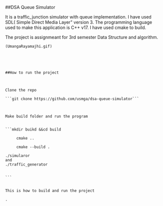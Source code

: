 ##DSA Queue Simulator 


It is a traffic_junction simulator with queue implementation. I have used SDL( Simple Direct Media Layer" version 3. The programming language used to make this application is C++ v17. I have used cmake to build. 

The project is assignmeant for 3rd semester Data Structure and algorithm.
```````````````````````````````````````````````````````````````````
(UmangaRayamajhi.gif)





##How to run the project



Clone the repo

```git ckone https://github.com/usmga/dsa-queue-simulator```



Make build folder and run the program


```mkdir buikd &&cd build

     cmake ..

     cmake --build .

./simularor
and
./traffic_generator


```


This is how to build and run the project

.

